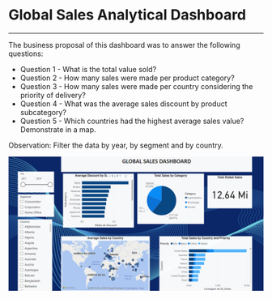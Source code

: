 # Global Sales Analytical Dashboard

---

The business proposal of this dashboard was to answer the following questions:

* Question 1 - What is the total value sold?
* Question 2 - How many sales were made per product category?
* Question 3 - How many sales were made per country considering the priority of
delivery?
* Question 4 - What was the average sales discount by product subcategory?
* Question 5 - Which countries had the highest average sales value? Demonstrate in a
map.

Observation: Filter the data by year, by segment and by country. 


<img src="https://github.com/raquelcolares/Power-BI/blob/main/01%20-%20Sales/sales%20dashboard.png">

